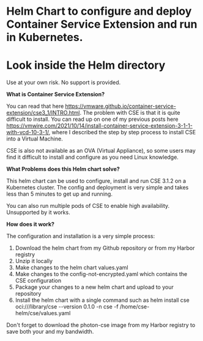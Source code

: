 # Helm Chart to configure and deploy Container Service Extension and run in Kubernetes.

# Look inside the Helm directory

Use at your own risk. No support is provided.

**What is Container Service Extension?**

You can read that here https://vmware.github.io/container-service-extension/cse3_1/INTRO.html. The problem with CSE is that it is quite difficult to install. You can read up on one of my previous posts here https://vmwire.com/2021/10/14/install-container-service-extension-3-1-1-with-vcd-10-3-1/, where I described the step by step process to install CSE into a Virtual Machine.

CSE is also not available as an OVA (Virtual Appliance), so some users may find it difficult to install and configure as you need Linux knowledge.

**What Problems does this Helm chart solve?**

This helm chart can be used to configure, install and run CSE 3.1.2 on a Kubernetes cluster. The config and deployment is very simple and takes less than 5 minutes to get up and running.

You can also run multiple pods of CSE to enable high availability. Unsupported by it works.

**How does it work?**

The configuration and installation is a very simple process:

1. Download the helm chart from my Github repository or from my Harbor registry
2. Unzip it locally
3. Make changes to the helm chart values.yaml
4. Make changes to the config-not-encrypted.yaml which contains the CSE configuration
5. Package your changes to a new helm chart and upload to your repository
6. Install the helm chart with a single command such as helm install cse oci://<your-repo>/library/cse --version 0.1.0 -n cse -f /home/cse-helm/cse/values.yaml

Don't forget to download the photon-cse image from my Harbor registry to save both your and my bandwidth.
